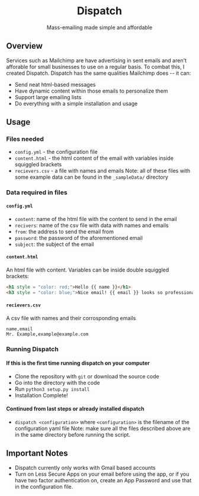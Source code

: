 <div align = "center">
    <h1>Dispatch</h1>
    Mass-emailing made simple and affordable
</div>

## Overview

Services such as Mailchimp are have advertising in sent emails and aren't afforable for small businesses to use on a regular basis. To combat this, I created Dispatch. Dispatch has the same qualities Mailchimp does -- it can:
- Send neat html-based messages
- Have dynamic content within those emails to personalize them
- Support large emailing lists
- Do everything with a simple installation and usage

## Usage

### Files needed
- `config.yml` - the configuration file
- `content.html` - the html content of the email with variables inside squiggled brackets
- `recievers.csv` - a file with names and emails
Note: all of these files with some example data can be found in the `_sampleData/` directory

### Data required in files

#### `config.yml`
- `content`: name of the html file with the content to send in the email
- `recivers`: name of the csv file with data with names and emails
- `from`: the address to send the email from
- `password`: the password of the aforementioned email
- `subject`: the subject of the email

#### `content.html`
An html file with content. Variables can be inside double squiggled brackets:
```html
<h1 style = "color: red;">Hello {{ name }}</h1>
<h3 style = "color: blue;">Nice email! {{ email }} looks so professional</h3>
```

#### `recievers.csv`
A csv file with names and their corrosponding emails
```csv
name,email
Mr. Example,example@example.com
```

### Running Dispatch

#### If this is the first time running dispatch on your computer
- Clone the repository with `git` or download the source code
- Go into the directory with the code
- Run `python3 setup.py install`
- Installation Complete!

#### Continued from last steps or already installed dispatch
- `dispatch <configuration>` where `<configuration>` is the filename of the configuration yaml file
Note: make sure all the files described above are in the same directory before running the script.

## Important Notes
- Dispatch currently only works with Gmail based accounts
- Turn on Less Secure Apps on your email before using the app, or if you have two factor authentication on, create an App Password and use that in the configuration file.